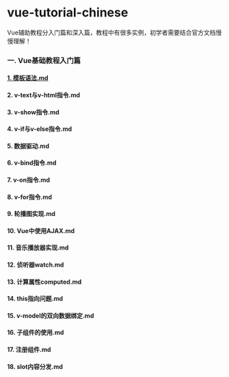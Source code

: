 # vue-tutorial-chinese
Vue辅助教程分入门篇和深入篇，教程中有很多实例，初学者需要结合官方文档慢慢理解！
### 一. Vue基础教程入门篇
#### [1. 模板语法.md](https://github.com/ThanlonSmith/vue-tutorial-chinese/blob/master/1.%20Vue%E5%9F%BA%E7%A1%80%E6%95%99%E7%A8%8B%E5%85%A5%E9%97%A8%E7%AF%87/1.%20%E6%A8%A1%E6%9D%BF%E8%AF%AD%E6%B3%95.md)
#### 2. v-text与v-html指令.md
#### 3. v-show指令.md
#### 4. v-if与v-else指令.md
#### 5. 数据驱动.md
#### 6. v-bind指令.md
#### 7. v-on指令.md
#### 8. v-for指令.md 
#### 9. 轮播图实现.md
#### 10. Vue中使用AJAX.md
#### 11. 音乐播放器实现.md
#### 12. 侦听器watch.md
#### 13. 计算属性computed.md 
#### 14. this指向问题.md
#### 15. v-model的双向数据绑定.md
#### 16. 子组件的使用.md
#### 17. 注册组件.md
#### 18. slot内容分发.md
